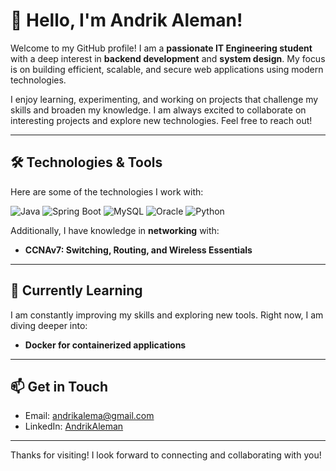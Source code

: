 # 👋 Hello, I'm Andrik Aleman!

Welcome to my GitHub profile! I am a **passionate IT Engineering student** with a deep interest in **backend development** and **system design**. My focus is on building efficient, scalable, and secure web applications using modern technologies.

I enjoy learning, experimenting, and working on projects that challenge my skills and broaden my knowledge. I am always excited to collaborate on interesting projects and explore new technologies. Feel free to reach out!

---

## 🛠️ Technologies & Tools

Here are some of the technologies I work with:

![Java](https://img.shields.io/badge/Java-ED8B00?style=for-the-badge&logo=java&logoColor=white)
![Spring Boot](https://img.shields.io/badge/Spring%20Boot-6DB33F?style=for-the-badge&logo=spring-boot&logoColor=white)
![MySQL](https://img.shields.io/badge/MySQL-4479A1?style=for-the-badge&logo=mysql&logoColor=white)
![Oracle](https://img.shields.io/badge/Oracle-F80000?style=for-the-badge&logo=oracle&logoColor=white)
![Python](https://img.shields.io/badge/Python-3776AB?style=for-the-badge&logo=python&logoColor=white)

Additionally, I have knowledge in **networking** with:

- **CCNAv7: Switching, Routing, and Wireless Essentials**
---

## 🌱 Currently Learning

I am constantly improving my skills and exploring new tools. Right now, I am diving deeper into:

- **Docker for containerized applications**

---

## 📫 Get in Touch

- Email: [andrikalema@gmail.com](mailto:andrikalema@gmail.com)
- LinkedIn: [AndrikAleman](www.linkedin.com/in/andrik-alemán-santiago-67498720b)

---

Thanks for visiting! I look forward to connecting and collaborating with you!

<!--
**AndrikAleman/AndrikAleman** is a ✨ _special_ ✨ repository because its `README.md` (this file) appears on your GitHub profile.

Here are some ideas to get you started:

- 🔭 I’m currently working on ...
- 🌱 I’m currently learning ...
- 👯 I’m looking to collaborate on ...
- 🤔 I’m looking for help with ...
- 💬 Ask me about ...
- 📫 How to reach me: ...
- 😄 Pronouns: ...
- ⚡ Fun fact: ...
-->
